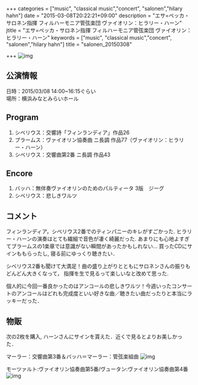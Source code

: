 +++
categories = ["music", "classical music","concert",  "salonen","hilary hahn"]
date = "2015-03-08T20:22:21+09:00"
description = "エサ=ペッカ・サロネン指揮 フィルハーモニア管弦楽団 ヴァイオリン：ヒラリー・ハーン"
jtitle = "エサ=ペッカ・サロネン指揮 フィルハーモニア管弦楽団 ヴァイオリン：ヒラリー・ハーン"
keywords = ["music", "classical music","concert",  "salonen","hilary hahn"]
title = "salonen_20150308"

+++
![img](http://i.gyazo.com/b98320b4cd6f5cf1aaf99573000b8131.png)

## 公演情報
日時：2015/03/08 14:00~16:15ぐらい  
場所：横浜みなとみらいホール

## Program
1. シベリウス：交響詩「フィンランディア」作品26
1. ブラームス：ヴァイオリン協奏曲 ニ長調 作品77（ヴァイオリン：ヒラリー・ハーン）
1. シベリウス：交響曲第2番 ニ長調 作品43

## Encore
1. バッハ：無伴奏ヴァイオリンのためのパルティータ 3版　ジーグ
1. シベリウス：悲しきワルツ

## コメント
フィンランディア，シベリウス2番でのティンパニーのキレがすごかった.
ヒラリー・ハーンの演奏はとても繊細で音色が凄く綺麗だった.
あまりにも心地よすぎてブラームスの1楽章では意識がない瞬間があったかもしれない...
買ったCDにサインももらったし, 寝る前にゆっくり聴きたい．

シベリウス2番も聞けて大満足！曲の盛り上がりとともにサロネンさんの振りもどんどん大きくなって，
指揮を生で見るって楽しいなと改めて思った.

個人的に今回一番良かったのはアンコールの悲しきワルツ！今週いったコンサートのアンコールはどれも完成度といい好きな曲／聴きたい曲だったりと本当にラッキーだった．

## 物販
次の2枚を購入, ハーンさんにサインを貰えた．近くで見るとよりお美しかった．

マーラー：交響曲第3番＆バッハ＝マーラー：管弦楽組曲
![img](http://ecx.images-amazon.com/images/I/512L7TFuAPL.jpg)

モーツァルト:ヴァイオリン協奏曲第5番/ヴュータン:ヴァイオリン協奏曲第4番
![img](http://ecx.images-amazon.com/images/I/51%2BT0fXRE5L.jpg)

